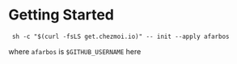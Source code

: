 # Getting Started

```
 sh -c "$(curl -fsLS get.chezmoi.io)" -- init --apply afarbos
```

where `afarbos` is `$GITHUB_USERNAME` here
